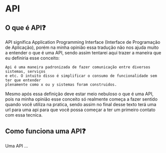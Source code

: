 # API

## O que é API❓
API significa Application Programming Interface (Interface de Programação de Aplicação), porém na minha opinião essa tradução não nos ajuda muito a entender o que é uma API, sendo assim tentarei aqui trazer a maneira que eu definiria esse conceito:
~~~
Api é uma maneira padronizada de fazer comunicação entre diversos sistemas, serviços
e etc. O intuito disso é simplificar o consumo de funcionalidade sem ter que entender
plenamente como x ou y sistemas foram construidos.
~~~

Mesmo após essa definição deve estar meio nebuloso o que é uma API, pois na minha opinião esse conceito só realmente começa a fazer sentido quando você utiliza na pratica, sendo assim no final desse texto terá uma url para uma api para que você possa começar a ter um primeiro contato com essa tecnica.

## Como funciona uma API❓
Uma API ...
